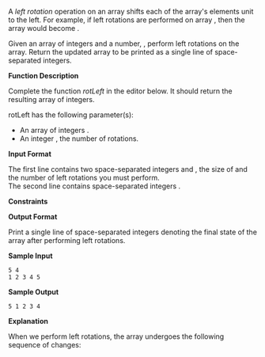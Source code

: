 A _left rotation_ operation on an array shifts each of the array's elements unit to the
left. For example, if left rotations are performed on array , then the array would become
.

Given an array of integers and a number, , perform left rotations on the array. Return the
updated array to be printed as a single line of space-separated integers.

**Function Description**

Complete the function _rotLeft_ in the editor below. It should return the resulting array
of integers.

rotLeft has the following parameter(s):

- An array of integers .
- An integer , the number of rotations.

**Input Format**

The first line contains two space-separated integers and , the size of and the number of
left rotations you must perform.  
The second line contains space-separated integers .

**Constraints**

**Output Format**

Print a single line of space-separated integers denoting the final state of the array
after performing left rotations.

**Sample Input**

    5 4
    1 2 3 4 5

**Sample Output**

    5 1 2 3 4

**Explanation**

When we perform left rotations, the array undergoes the following sequence of changes:
